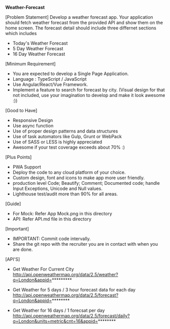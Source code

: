 **Weather-Forecast**

[Problem Statement]
Develop a weather forecast app. Your application should fetch weather forecast from the provided API and show them on the home screen. The forecast detail should include three differnet sections which includes

* Today's Weather Forecast
* 5 Day Weather Forecast
* 16 Day Weather Forecast

[Minimum Requirement]
* You are expected to develop a Single Page Application.
* Language : TypeScript / JavaScript
* Use Angular/React/Vue Framework.
* Implement a feature to search for forecast by city. (Visual design for that not included, use your imagination to develop and make it look awesome :))

[Good to Have]
* Responsive Design
* Use async function
* Use of proper design patterns and data structures
* Use of task automators like Gulp, Grunt or WebPack
* Use of SASS or LESS is highly appreciated
* Awesome if your test coverage exceeds about 70% :)
  
[Plus Points]
* PWA Support
* Deploy the code to any cloud platform of your choice.
* Custom design, font and icons to make app more user ­friendly. 
* production level Code; Beautify; Comment; Documented code; handle Input Exceptions, Unicode and Null values.
* Lighthouse test/audit more than 90% for all areas.

[Guide]
* For Mock: Refer App Mock.png in this directory
* API: Refer API.md file in this directory

[Important]
* IMPORTANT: Commit code intervally.
* Share the git repo with the recruiter you are in contact with when you are done.

[API'S]
* Get Weather For Current City
http://api.openweathermap.org/data/2.5/weather?q=London&appid=*********

* Get Weather for 5 days / 3 hour forecast data for each day
http://api.openweathermap.org/data/2.5/forecast?q=London&appid=********

* Get Weather for 16 days / 1 forecsat per day
http://api.openweathermap.org/data/2.5/forecast/daily?q=London&units=metric&cnt=16&appid=********

